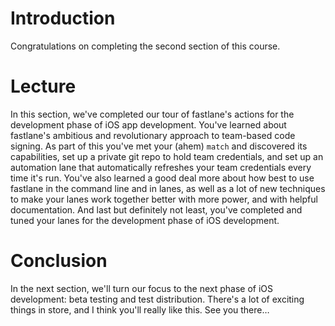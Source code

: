 # Introduction
Congratulations on completing the second section of this course.
# Lecture
In this section, we've completed our tour of fastlane's actions for the development phase of iOS app development. 
You've learned about fastlane's ambitious and revolutionary approach to team-based code signing. As part of this you've  met your (ahem) `match` and discovered its capabilities, set up a private git repo to hold team credentials, and set up an automation lane that automatically refreshes your team credentials every time it's run. 
You've also learned a good deal more about how best to use fastlane in the command line and in lanes, as well as a lot of new techniques to make your lanes work together better with more power, and with helpful documentation.
And last but definitely not least, you've completed and tuned your lanes for the development phase of iOS development.
# Conclusion
In the next section, we'll turn our focus to the next phase of iOS development: beta testing and test distribution. There's a lot of exciting things in store, and I think you'll really like this. 
See you there…